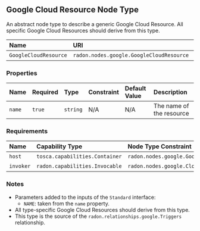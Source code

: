 ## Google Cloud Resource Node Type

An abstract node type to describe a generic Google Cloud Resource. All specific Google Cloud Resources should derive from this type.

| Name | URI | Version | Derived From |
|:---- |:--- |:------- |:------------ |
| `GoogleCloudResource` | `radon.nodes.google.GoogleCloudResource` | 1.0.0 | `tosca.nodes.SoftwareComponent` |

### Properties

| Name | Required | Type | Constraint | Default Value | Description |
|:---- |:-------- |:---- |:---------- |:------------- |:----------- |
|`name`|`true`|`string`|N/A|N/A| The name of the resource |

### Requirements

| Name | Capability Type | Node Type Constraint | Relationship Type | Occurrences |
|:---- |:--------------- |:-------------------- |:----------------- |:------------|
| `host` | `tosca.capabilities.Container` | `radon.nodes.google.GoogleCloudPlatform` | `HostedOn` | [1,1] |
| `invoker` | `radon.capabilities.Invocable` | `radon.nodes.google.CloudFunctioN` | `radon.relationships.google.Triggers` | [0,UNBOUNDED] |

### Notes

* Parameters added to the inputs of the `Standard` interface:
  * `NAME`: taken from the `name` property.
* All type-specific Google Cloud Resources should derive from this type.
* This type is the source of the `radon.relationships.google.Triggers` relationship.
